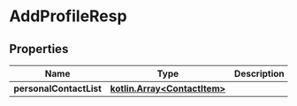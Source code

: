 # AddProfileResp

## Properties
Name | Type | Description | Notes
------------ | ------------- | ------------- | -------------
**personalContactList** | [**kotlin.Array&lt;ContactItem&gt;**](ContactItem.md) |  |  [optional]
